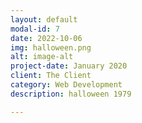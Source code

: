 ```yaml
---
layout: default
modal-id: 7
date: 2022-10-06
img: halloween.png
alt: image-alt
project-date: January 2020
client: The Client
category: Web Development
description: halloween 1979

---
```

